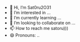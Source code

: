 - 👋 Hi, I’m Sat0ru2O31
- 👀 I’m interested in ...
- 🌱 I’m currently learning ...
- 💞️ I’m looking to collaborate on ...
- 📫 How to reach me satoru)))
- 😄 Pronouns: ..

<!---
Sat0ru2O31/Sat0ru2O31 is a ✨ special ✨ repository because its `README.md` (this file) appears on your GitHub profile.
You can click the Preview link to take a look at your changes.
--->
